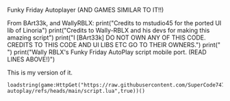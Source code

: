 Funky Friday Autoplayer (AND GAMES SIMILAR TO IT!!)

From BArt33k, and WallyRBLX:
print("Credits to mstudio45 for the ported UI lib of Linoria")
print("Credits to Wally-RBLX and his devs for making this amazing script")
print("I [BArt33k] DO NOT OWN ANY OF THIS CODE. CREDITS TO THIS CODE AND UI LIBS ETC GO TO THEIR OWNERS.")
print(" ")
print("Wally RBLX's Funky Friday AutoPlay script mobile port. (READ LINES ABOVE!)")

This is my version of it.
```
loadstring(game:HttpGet("https://raw.githubusercontent.com/SuperCode747/funky-autoplay/refs/heads/main/script.lua",true))()
```
